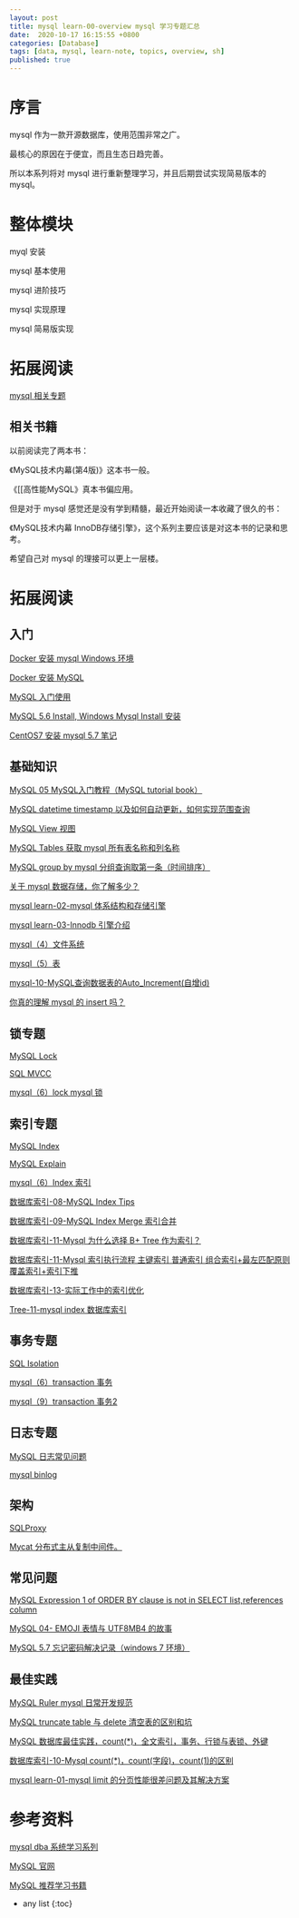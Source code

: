 ```yaml
---
layout: post
title: mysql learn-00-overview mysql 学习专题汇总
date:  2020-10-17 16:15:55 +0800
categories: [Database]
tags: [data, mysql, learn-note, topics, overview, sh]
published: true
---
```


# 序言 

mysql 作为一款开源数据库，使用范围非常之广。

最核心的原因在于便宜，而且生态日趋完善。

所以本系列将对 mysql 进行重新整理学习，并且后期尝试实现简易版本的 mysql。

# 整体模块

myql 安装

mysql 基本使用

mysql 进阶技巧

mysql 实现原理

mysql 简易版实现

# 拓展阅读

[mysql 相关专题](https://houbb.github.io/tags/#mysql)

## 相关书籍

以前阅读完了两本书：

《MySQL技术内幕(第4版)》这本书一般。

《[[高性能MySQL》真本书偏应用。

但是对于 mysql 感觉还是没有学到精髓，最近开始阅读一本收藏了很久的书：

《MySQL技术内幕 InnoDB存储引擎》，这个系列主要应该是对这本书的记录和思考。

希望自己对 mysql 的理接可以更上一层楼。

# 拓展阅读

## 入门

[Docker 安装 mysql Windows 环境](https://houbb.github.io/2016/10/15/docker-install-mysql-windows)

[Docker 安装 MySQL](https://houbb.github.io/2018/09/08/docker-install-mysql)

[MySQL 入门使用](https://houbb.github.io/2016/10/17/mysql-hello-world)

[MySQL 5.6 Install, Windows Mysql Install 安装](https://houbb.github.io/2018/01/25/mysql-5.6-install)

[CentOS7 安装 mysql 5.7 笔记](https://houbb.github.io/2021/08/02/centos7-01-install-mysql5.7)

## 基础知识

[MySQL 05 MySQL入门教程（MySQL tutorial book）](https://houbb.github.io/2017/02/27/mysql-05-learn-book)

[MySQL datetime timestamp 以及如何自动更新，如何实现范围查询](https://houbb.github.io/2017/02/27/mysql-datetime-timestamp)

[MySQL View 视图](https://houbb.github.io/2017/03/30/mysql-view)

[MySQL Tables 获取 mysql 所有表名称和列名称](https://houbb.github.io/2018/09/03/mysql-tables)

[MySQL group by mysql 分组查询取第一条（时间排序）](https://houbb.github.io/2018/09/03/mysql-group-by)

[关于 mysql 数据存储，你了解多少？](https://houbb.github.io/2018/11/28/mysql-storage)

[mysql learn-02-mysql 体系结构和存储引擎](https://houbb.github.io/2020/10/17/database-mysql-learn-02-mysql-struct)

[mysql learn-03-Innodb 引擎介绍](https://houbb.github.io/2020/10/17/database-mysql-learn-03-innodb-struct)

[mysql（4）文件系统](https://houbb.github.io/2020/10/17/database-mysql-learn-04-file)

[mysql（5）表](https://houbb.github.io/2020/10/17/database-mysql-learn-05-table)

[mysql-10-MySQL查询数据表的Auto_Increment(自增id)](https://houbb.github.io/2020/10/17/database-mysql-learn-10-max-id)

[你真的理解 mysql 的 insert 吗？](https://houbb.github.io/2021/06/05/database-insert)

## 锁专题

[MySQL Lock](https://houbb.github.io/2018/09/03/sql-lock)

[SQL MVCC](https://houbb.github.io/2018/08/31/sql-mvcc)

[mysql（6）lock mysql 锁](https://houbb.github.io/2020/10/17/database-mysql-learn-07-lock)

## 索引专题

[MySQL Index](https://houbb.github.io/2018/07/30/mysql-index)

[MySQL Explain](https://houbb.github.io/2018/11/08/mysql-explain)

[mysql（6）Index 索引](https://houbb.github.io/2020/10/17/database-mysql-learn-06-index)

[数据库索引-08-MySQL Index Tips](https://houbb.github.io/2019/01/02/db-index-08-mysql-index-tips)

[数据库索引-09-MySQL Index Merge 索引合并](https://houbb.github.io/2019/01/02/db-index-09-mysql-index-merge)

[数据库索引-11-Mysql 为什么选择 B+ Tree 作为索引？](https://houbb.github.io/2019/01/02/db-index-11-why-b-plus)

[数据库索引-11-Mysql 索引执行流程 主键索引 普通索引 组合索引+最左匹配原则 覆盖索引+索引下推](https://houbb.github.io/2019/01/02/db-index-12-execute)

[数据库索引-13-实际工作中的索引优化](https://houbb.github.io/2019/01/02/db-index-13-in-action)

[Tree-11-mysql index 数据库索引](https://houbb.github.io/2020/10/17/data-struct-tree-11-database-index)

## 事务专题

[SQL Isolation](https://houbb.github.io/2018/08/30/sql-isolation)

[mysql（6）transaction 事务](https://houbb.github.io/2020/10/17/database-mysql-learn-08-tx)

[mysql（9）transaction 事务2](https://houbb.github.io/2020/10/17/database-mysql-learn-09-tx2)

## 日志专题

[MySQL 日志常见问题](https://houbb.github.io/2019/01/14/mysql-log)

[mysql binlog](https://houbb.github.io/2021/08/29/mysql-binlog)

## 架构

[SQLProxy](https://houbb.github.io/2018/08/30/sqlproxy)

[Mycat 分布式主从复制中间件。](https://houbb.github.io/2018/09/03/mycat)

## 常见问题

[MySQL Expression 1 of ORDER BY clause is not in SELECT list,references column](https://houbb.github.io/2017/02/27/mysql-03-error)

[MySQL 04- EMOJI 表情与 UTF8MB4 的故事](https://houbb.github.io/2017/02/27/mysql-04-emoj-and-utf8mb4)

[MySQL 5.7 忘记密码解决记录（windows 7 环境）](https://houbb.github.io/2018/01/25/mysql-5.7-forget-password-windows)

## 最佳实践

[MySQL Ruler mysql 日常开发规范](https://houbb.github.io/2017/02/27/mysql-ruler)

[MySQL truncate table 与 delete 清空表的区别和坑](https://houbb.github.io/2017/02/27/mysql-truncate)

[MySQL 数据库最佳实践，count(*)，全文索引，事务、行锁与表锁、外键](https://houbb.github.io/2018/09/03/db-mysql-best-practice)

[数据库索引-10-Mysql count(*)，count(字段)，count(1)的区别](https://houbb.github.io/2019/01/02/db-index-10-mysql-count)

[mysql learn-01-mysql limit 的分页性能很差问题及其解决方案](https://houbb.github.io/2020/10/17/database-mysql-learn-01-performance-limit)

# 参考资料

[mysql dba 系统学习系列](https://blog.51cto.com/wolfword/category8.html/p2)

[MySQL 官网](https://www.mysql.com/)

[MySQL 推荐学习书籍](https://www.zhihu.com/question/28385400)

* any list
{:toc}